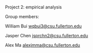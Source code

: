 Project 2: empirical analysis

Group members:

William Bui wqbui3@csu.fullerton.edu

Jasper Chen jsprchn2@csu.fullerton.edu

Alex Ma alexjmma@csu.fullerton.edu
